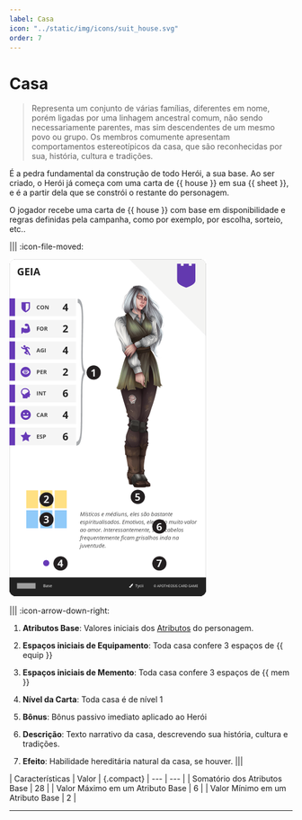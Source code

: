 ```yaml
---
label: Casa
icon: "../static/img/icons/suit_house.svg"
order: 7
---
```


# Casa

> Representa um conjunto de várias famílias, diferentes em nome, porém ligadas por uma linhagem ancestral comum, não sendo necessariamente parentes, mas sim descendentes de um mesmo povo ou grupo. Os membros comumente apresentam comportamentos estereotípicos da casa, que são reconhecidas por sua, história, cultura e tradições.

É a pedra fundamental da construção de todo Herói, a sua base. Ao ser criado, o Herói já começa com uma carta de {{ house }} em sua {{ sheet }}, e é a partir dela que se constrói o restante do personagem.

O jogador recebe uma carta de {{ house }} com base em disponibilidade e regras definidas pela campanha, como por exemplo, por escolha, sorteio, etc..

||| :icon-file-moved:

![](../static/img/cards/house.png)

||| :icon-arrow-down-right:
1. **Atributos Base**: Valores iniciais dos [Atributos](/hero/attributes.md) do personagem.

1. **Espaços iniciais de Equipamento**: Toda casa confere 3 espaços de {{ equip }}

1. **Espaços iniciais de Memento**: Toda casa confere 3 espaços de {{ mem }}

1. **Nível da Carta**: Toda casa é de nível 1

1. **Bônus**: Bônus passivo imediato aplicado ao Herói

1. **Descrição**: Texto narrativo da casa, descrevendo sua história, cultura e tradições.

1. **Efeito**: Habilidade hereditária natural da casa, se houver.
|||

| Características                  | Valor | {.compact}
| ---                              | ---   |
| Somatório dos Atributos Base     | 28    |
| Valor Máximo em um Atributo Base | 6     |
| Valor Mínimo em um Atributo Base | 2     |

---

